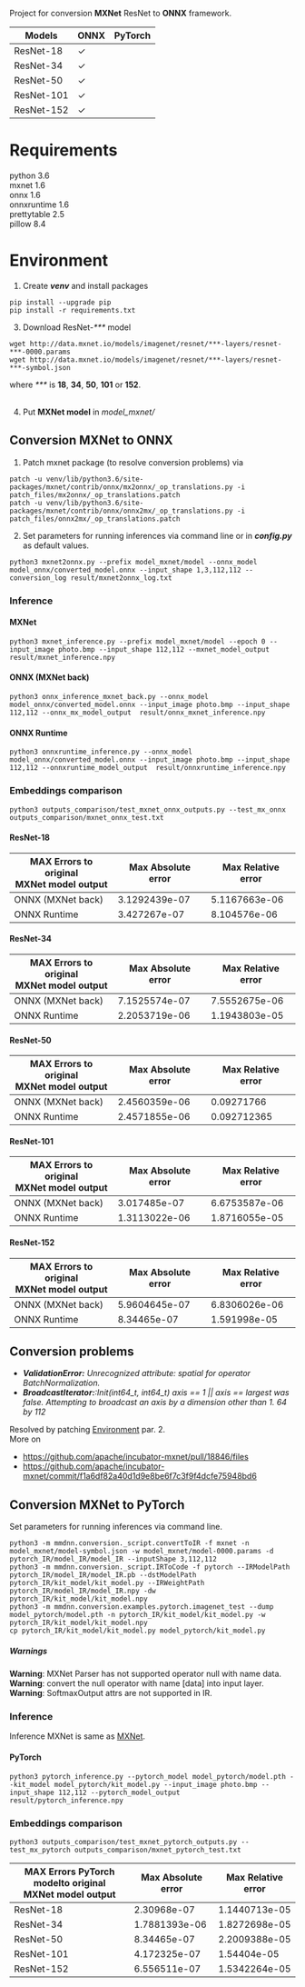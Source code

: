 Project for conversion **MXNet** ResNet to **ONNX** framework.


| Models     | ONNX    | PyTorch |
|------------|---------|---------|
| ResNet-18  | &check; |         |
| ResNet-34  | &check; |         |
| ResNet-50  | &check; |         |
| ResNet-101 | &check; |         |
| ResNet-152 | &check; |         |

# Requirements

python 3.6 \
mxnet 1.6 \
onnx 1.6 \
onnxruntime 1.6 \
prettytable 2.5 \
pillow 8.4


# Environment

1. Create **_venv_** and install packages

```console
pip install --upgrade pip
pip install -r requirements.txt
```

3. Download ResNet-_***_ model

```console
wget http://data.mxnet.io/models/imagenet/resnet/***-layers/resnet-***-0000.params
wget http://data.mxnet.io/models/imagenet/resnet/***-layers/resnet-***-symbol.json
```

where _***_ is **18**, **34**, **50**, **101** or **152**.<br/><br/>

4. Put **MXNet model** in _model_mxnet/_

## Conversion MXNet to ONNX
1. Patch mxnet package (to resolve conversion problems) via

```console
patch -u venv/lib/python3.6/site-packages/mxnet/contrib/onnx/mx2onnx/_op_translations.py -i patch_files/mx2onnx/_op_translations.patch
patch -u venv/lib/python3.6/site-packages/mxnet/contrib/onnx/onnx2mx/_op_translations.py -i patch_files/onnx2mx/_op_translations.patch
```


2. Set parameters for running inferences via command line or in **_config.py_** as default values.

```console
python3 mxnet2onnx.py --prefix model_mxnet/model --onnx_model model_onnx/converted_model.onnx --input_shape 1,3,112,112 --conversion_log result/mxnet2onnx_log.txt
```

### Inference

#### MXNet

```console
python3 mxnet_inference.py --prefix model_mxnet/model --epoch 0 --input_image photo.bmp --input_shape 112,112 --mxnet_model_output  result/mxnet_inference.npy
```

#### ONNX (MXNet back)

```console
python3 onnx_inference_mxnet_back.py --onnx_model model_onnx/converted_model.onnx --input_image photo.bmp --input_shape 112,112 --onnx_mx_model_output  result/onnx_mxnet_inference.npy
```

#### ONNX Runtime

```console
python3 onnxruntime_inference.py --onnx_model model_onnx/converted_model.onnx --input_image photo.bmp --input_shape 112,112 --onnxruntime_model_output  result/onnxruntime_inference.npy 
```

### Embeddings comparison

```console
python3 outputs_comparison/test_mxnet_onnx_outputs.py --test_mx_onnx outputs_comparison/mxnet_onnx_test.txt
```

#### ResNet-18

| MAX Errors to original <br/>MXNet model output | Max Absolute error | Max Relative error |
|------------------------------------------------|--------------------|--------------------|
| ONNX (MXNet back)                              | 3.1292439e-07      | 5.1167663e-06      |
| ONNX Runtime                                   | 3.427267e-07       | 8.104576e-06       |

#### ResNet-34

| MAX Errors to original <br/>MXNet model output | Max Absolute error | Max Relative error |
|------------------------------------------------|--------------------|--------------------|
| ONNX (MXNet back)                              | 7.1525574e-07      | 7.5552675e-06      |
| ONNX Runtime                                   | 2.2053719e-06      | 1.1943803e-05      |

#### ResNet-50

| MAX Errors to original <br/>MXNet model output | Max Absolute error | Max Relative error |
|------------------------------------------------|--------------------|--------------------|
| ONNX (MXNet back)                              | 2.4560359e-06      | 0.09271766         |
| ONNX Runtime                                   | 2.4571855e-06      | 0.092712365        |

#### ResNet-101

| MAX Errors to original <br/>MXNet model output | Max Absolute error | Max Relative error |
|------------------------------------------------|--------------------|--------------------|
| ONNX (MXNet back)                              | 3.017485e-07       | 6.6753587e-06      |
| ONNX Runtime                                   | 1.3113022e-06      | 1.8716055e-05      |

#### ResNet-152

| MAX Errors to original <br/>MXNet model output | Max Absolute error | Max Relative error |
|------------------------------------------------|--------------------|--------------------|
| ONNX (MXNet back)                              | 5.9604645e-07      | 6.8306026e-06      |
| ONNX Runtime                                   | 8.34465e-07        | 1.591998e-05       |

## Conversion problems

* _**ValidationError:** Unrecognized attribute: spatial for operator BatchNormalization._
* _**BroadcastIterator:**:Init(int64_t, int64_t) axis == 1 || axis == largest was false. Attempting to broadcast an axis
  by a dimension other than 1. 64 by 112_

Resolved by patching [Environment](#Environment) par. 2. \
More on

* https://github.com/apache/incubator-mxnet/pull/18846/files
* https://github.com/apache/incubator-mxnet/commit/f1a6df82a40d1d9e8be6f7c3f9f4dcfe75948bd6


## Conversion MXNet to PyTorch
Set parameters for running inferences via command line.
```console
python3 -m mmdnn.conversion._script.convertToIR -f mxnet -n model_mxnet/model-symbol.json -w model_mxnet/model-0000.params -d pytorch_IR/model_IR/model_IR --inputShape 3,112,112
python3 -m mmdnn.conversion._script.IRToCode -f pytorch --IRModelPath pytorch_IR/model_IR/model_IR.pb --dstModelPath pytorch_IR/kit_model/kit_model.py --IRWeightPath pytorch_IR/model_IR/model_IR.npy -dw pytorch_IR/kit_model/kit_model.npy
python3 -m mmdnn.conversion.examples.pytorch.imagenet_test --dump model_pytorch/model.pth -n pytorch_IR/kit_model/kit_model.py -w pytorch_IR/kit_model/kit_model.npy
cp pytorch_IR/kit_model/kit_model.py model_pytorch/kit_model.py
```

##### Warnings
**Warning**: MXNet Parser has not supported operator null with name data.
**Warning**: convert the null operator with name [data] into input layer.
**Warning**: SoftmaxOutput attrs are not supported in IR.

### Inference

Inference MXNet is same as [MXNet](###MXNet).

#### PyTorch
```console
python3 pytorch_inference.py --pytorch_model model_pytorch/model.pth --kit_model model_pytorch/kit_model.py --input_image photo.bmp --input_shape 112,112 --pytorch_model_output  result/pytorch_inference.npy
```

### Embeddings comparison
```console
python3 outputs_comparison/test_mxnet_pytorch_outputs.py --test_mx_pytorch outputs_comparison/mxnet_pytorch_test.txt
```


| MAX Errors PyTorch modelto original <br/>MXNet model output | Max Absolute error | Max Relative error |
|-------------------------------------------------------------|--------------------|--------------------|
| ResNet-18                                                   | 2.30968e-07        | 1.1440713e-05      |
| ResNet-34                                                   | 1.7881393e-06      | 1.8272698e-05      |
| ResNet-50                                                   | 8.34465e-07        | 2.2009388e-05      |
| ResNet-101                                                  | 4.172325e-07       | 1.54404e-05        |
| ResNet-152                                                  | 6.556511e-07       | 1.5342264e-05      |


